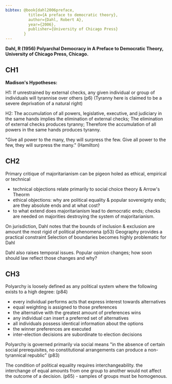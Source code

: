 ```yaml
---
bibtex: @book{dahl2006preface,
          title={A preface to democratic theory},
          author={Dahl, Robert A},
          year={2006},
          publisher={University of Chicago Press}
        }
---
```


**Dahl, R (1956) Polyarchal Democracy in A Preface to Democratic Theory, University of Chicago Press, Chicago.**

CH1
---

**Madison's Hypotheses:**

H1: If unrestrained by external checks, any given individual or group of individuals will tyrannise over others (p6)
(Tyranny here is claimed to be a severe deprivation of a natural right)

H2: The accumulation of all powers, legislative, executive, and judiciary in the same hands implies the elimination of external checks;  The elimination of external checks produces tyranny;  Therefore the accumulation of all powers in the same hands produces tyranny.

"Give all power to the many, they will surpress the few.  Give all power to the few, they will surpress the many." (Hamilton)

CH2
---

Primary critique of majoritarianism can be pigeon holed as ethical, empirical or technical
- technical objections relate primarily to social choice theory & Arrow's Theorm
- ethical objections: why are political equality & popular sovereignty ends; are they absolute ends and at what cost?
- to what extend does majoritarianism lead to democratic ends; checks are needed on majorities destroying the system of majoritarianism.

On jurisdiction, Dahl notes that the bounds of inclusion & exclusion are amount the most rigid of political phenomena (p53)
Geography provides a practical constraint
Selection of boundaries becomes highly problematic for Dahl

Dahl also raises temporal issues.  Popular opinion changes; how soon should law reflect those changes and why?

CH3
---

Polyarchy is loosely defined as any political system where the following exists to a high degree: (p84)
- every individual performs acts that express interest towards alternatives
- equal weighting is assigned to those preferences
- the alternative with the greatest amount of preferences wins
- any individual can insert a preferred set of alternatives
- all individuals possess identical information about the options
- the winner preferences are executed
- inter-election decisions are subordinate to election decisions

Polyarchy is governed primarily via social means
"in the absence of certain social prerequisites, no constitutional arrangements can produce a non-tyrannical republic" (p83)

The condition of political equality requires interchangeability.  the interchange of equal amounts from one group to another would not affect the outcome of a decision. (p65) - samples of groups must be homogenous.